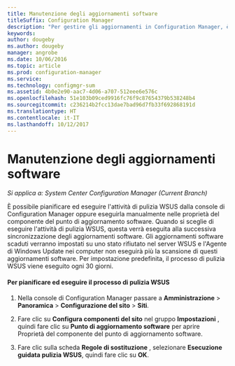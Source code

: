 ```yaml
---
title: Manutenzione degli aggiornamenti software
titleSuffix: Configuration Manager
description: "Per gestire gli aggiornamenti in Configuration Manager, è possibile pianificare l'attività di pulizia di WSUS oppure eseguirla manualmente."
keywords: 
author: dougeby
ms.author: dougeby
manager: angrobe
ms.date: 10/06/2016
ms.topic: article
ms.prod: configuration-manager
ms.service: 
ms.technology: configmgr-sum
ms.assetid: 4b0e2e90-aac7-4d06-a707-512eee6e576c
ms.openlocfilehash: 51e103b09ced9916fc76f9c87654379b538248b4
ms.sourcegitcommit: c236214b2fcc13dae7bad96d7fb33f692868191d
ms.translationtype: HT
ms.contentlocale: it-IT
ms.lasthandoff: 10/12/2017
---
```

# <a name="software-updates-maintenance"></a>Manutenzione degli aggiornamenti software

*Si applica a: System Center Configuration Manager (Current Branch)*

È possibile pianificare ed eseguire l'attività di pulizia WSUS dalla console di Configuration Manager oppure eseguirla manualmente nelle proprietà del componente del punto di aggiornamento software. Quando si sceglie di eseguire l'attività di pulizia WSUS, questa verrà eseguita alla successiva sincronizzazione degli aggiornamenti software. Gli aggiornamenti software scaduti verranno impostati su uno stato rifiutato nel server WSUS e l'Agente di Windows Update nei computer non eseguirà più la scansione di questi aggiornamenti software. Per impostazione predefinita, il processo di pulizia WSUS viene eseguito ogni 30 giorni.  

#### <a name="to-schedule-and-run-the-wsus-cleanup-job"></a>Per pianificare ed eseguire il processo di pulizia WSUS  

1.  Nella console di Configuration Manager passare a **Amministrazione** > **Panoramica** > **Configurazione del sito** > **Siti**.  

2.  Fare clic su **Configura componenti del sito** nel gruppo **Impostazioni** , quindi fare clic su **Punto di aggiornamento software** per aprire Proprietà del componente del punto di aggiornamento software.  

3.  Fare clic sulla scheda **Regole di sostituzione** , selezionare **Esecuzione guidata pulizia WSUS**, quindi fare clic su **OK**.
